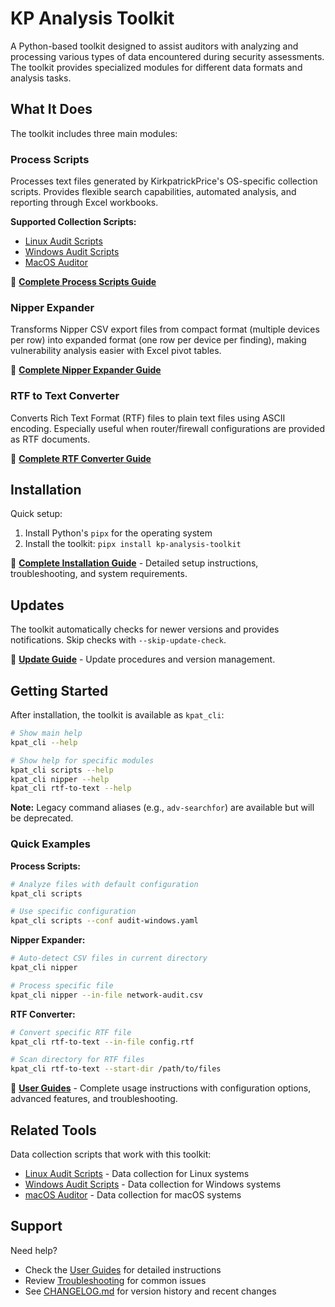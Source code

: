 # KP Analysis Toolkit

A Python-based toolkit designed to assist auditors with analyzing and processing various types of data encountered during security assessments. The toolkit provides specialized modules for different data formats and analysis tasks.

## What It Does

The toolkit includes three main modules:

### Process Scripts
Processes text files generated by KirkpatrickPrice's OS-specific collection scripts. Provides flexible search capabilities, automated analysis, and reporting through Excel workbooks.

**Supported Collection Scripts:**
- [Linux Audit Scripts](https://github.com/kirkpatrickprice/linux-audit-scripts)
- [Windows Audit Scripts](https://github.com/kirkpatrickprice/windows-audit-scripts)
- [MacOS Auditor](https://github.com/kirkpatrickprice/macos-auditor)

📖 **[Complete Process Scripts Guide](docs/user-guides/process-scripts.md)**

### Nipper Expander
Transforms Nipper CSV export files from compact format (multiple devices per row) into expanded format (one row per device per finding), making vulnerability analysis easier with Excel pivot tables.

📖 **[Complete Nipper Expander Guide](docs/user-guides/nipper-expander.md)**

### RTF to Text Converter
Converts Rich Text Format (RTF) files to plain text files using ASCII encoding. Especially useful when router/firewall configurations are provided as RTF documents.

📖 **[Complete RTF Converter Guide](docs/user-guides/rtf-to-text.md)**

## Installation
Quick setup:
1. Install Python's `pipx` for the operating system
2. Install the toolkit: `pipx install kp-analysis-toolkit`

📖 **[Complete Installation Guide](docs/user-guides/installation.md)** - Detailed setup instructions, troubleshooting, and system requirements.

## Updates
The toolkit automatically checks for newer versions and provides notifications. Skip checks with `--skip-update-check`.

📖 **[Update Guide](docs/user-guides/updating.md)** - Update procedures and version management.

## Getting Started

After installation, the toolkit is available as `kpat_cli`:

```bash
# Show main help
kpat_cli --help

# Show help for specific modules
kpat_cli scripts --help
kpat_cli nipper --help
kpat_cli rtf-to-text --help
```

**Note:** Legacy command aliases (e.g., `adv-searchfor`) are available but will be deprecated.

### Quick Examples

**Process Scripts:**
```bash
# Analyze files with default configuration
kpat_cli scripts

# Use specific configuration
kpat_cli scripts --conf audit-windows.yaml
```

**Nipper Expander:**
```bash
# Auto-detect CSV files in current directory
kpat_cli nipper

# Process specific file
kpat_cli nipper --in-file network-audit.csv
```

**RTF Converter:**
```bash
# Convert specific RTF file
kpat_cli rtf-to-text --in-file config.rtf

# Scan directory for RTF files
kpat_cli rtf-to-text --start-dir /path/to/files
```

📖 **[User Guides](docs/user-guides/)** - Complete usage instructions with configuration options, advanced features, and troubleshooting.

## Related Tools

Data collection scripts that work with this toolkit:
- [Linux Audit Scripts](https://github.com/kirkpatrickprice/linux-audit-scripts) - Data collection for Linux systems
- [Windows Audit Scripts](https://github.com/kirkpatrickprice/windows-audit-scripts) - Data collection for Windows systems
- [macOS Auditor](https://github.com/kirkpatrickprice/macos-auditor) - Data collection for macOS systems

## Support

Need help?
- Check the [User Guides](docs/user-guides/) for detailed instructions
- Review [Troubleshooting](docs/troubleshooting/) for common issues
- See [CHANGELOG.md](CHANGELOG.md) for version history and recent changes